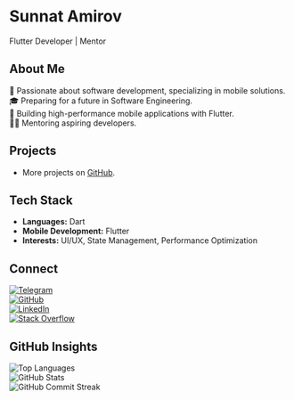 # Sunnat Amirov  

Flutter Developer | Mentor  

## About Me  

🚀 Passionate about software development, specializing in mobile solutions.  
🎓 Preparing for a future in Software Engineering.  
📱 Building high-performance mobile applications with Flutter.  
👨‍🏫 Mentoring aspiring developers.  

## Projects  

- More projects on [GitHub](https://github.com/amirovsunnat).  

## Tech Stack  

- **Languages:** Dart  
- **Mobile Development:** Flutter  
- **Interests:** UI/UX, State Management, Performance Optimization  

## Connect  

[![Telegram](https://img.shields.io/badge/Telegram-%40Amirov_Sunnat-blue)](https://t.me/Amirov_Sunnat)  
[![GitHub](https://img.shields.io/badge/GitHub-amirovsunnat-green)](https://github.com/amirovsunnat)  
[![LinkedIn](https://img.shields.io/badge/LinkedIn-SunnatAmirov-blue)](https://www.linkedin.com/in/sunnatbek-amirov-860307240)  
[![Stack Overflow](https://img.shields.io/badge/Stack%20Overflow-sunnatamirov-orange)](https://stackoverflow.com/users/21975339/sunnat-amirov?tab=profile)  

## GitHub Insights  

![Top Languages](https://github-readme-stats.vercel.app/api/top-langs/?username=amirovsunnat&theme=tokyonight)  
![GitHub Stats](https://github-readme-stats.vercel.app/api?username=amirovsunnat&show_icons=true&theme=tokyonight)  
![GitHub Commit Streak](https://github-readme-streak-stats.herokuapp.com/?user=amirovsunnat&theme=dark)  
